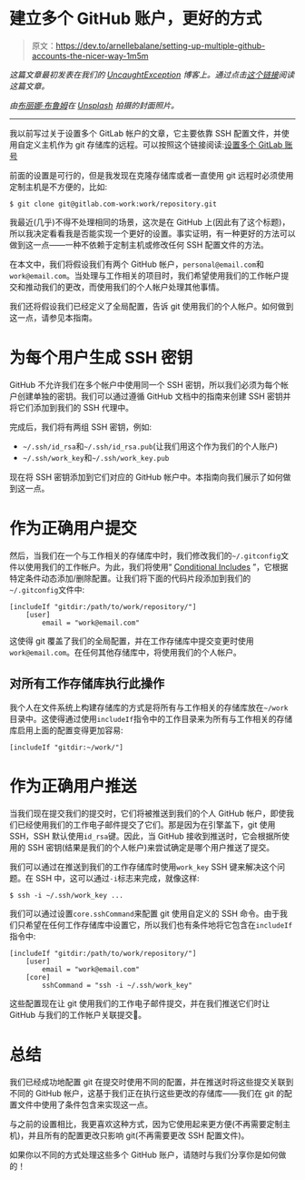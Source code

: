 # 建立多个 GitHub 账户，更好的方式

> 原文：<https://dev.to/arnellebalane/setting-up-multiple-github-accounts-the-nicer-way-1m5m>

*这篇文章最初发表在我们的 [UncaughtException](https://medium.com/uncaught-exception) 博客上。通过点击[这个链接](https://medium.com/uncaught-exception/setting-up-multiple-github-accounts-the-nicer-way-5ab732078a7e)阅读这篇文章。*

*由[布丽娜·布鲁姆](https://unsplash.com/photos/Bb_X4JgSqIM?utm_source=unsplash&utm_medium=referral&utm_content=creditCopyText)在 [Unsplash](https://unsplash.com/search/photos/git?utm_source=unsplash&utm_medium=referral&utm_content=creditCopyText) 拍摄的封面照片。*

* * *

我以前写过关于设置多个 GitLab 帐户的文章，它主要依靠 SSH 配置文件，并使用自定义主机作为 git 存储库的远程。可以按照这个链接阅读:[设置多个 GitLab 账号](https://medium.com/uncaught-exception/setting-up-multiple-gitlab-accounts-82b70e88c437)

前面的设置是可行的，但是我发现在克隆存储库或者一直使用 git 远程时必须使用定制主机是不方便的，比如:

```
$ git clone git@gitlab.com-work:work/repository.git 
```

我最近(几乎)不得不处理相同的场景，这次是在 GitHub 上(因此有了这个标题)，所以我决定看看我是否能实现一个更好的设置。事实证明，有一种更好的方法可以做到这一点——一种不依赖于定制主机或修改任何 SSH 配置文件的方法。

在本文中，我们将假设我们有两个 GitHub 帐户，`personal@email.com`和`work@email.com`。当处理与工作相关的项目时，我们希望使用我们的工作帐户提交和推动我们的更改，而使用我们的个人帐户处理其他事情。

我们还将假设我们已经定义了全局配置，告诉 git 使用我们的个人帐户。如何做到这一点，请参见本指南。

# 为每个用户生成 SSH 密钥

GitHub 不允许我们在多个帐户中使用同一个 SSH 密钥，所以我们必须为每个帐户创建单独的密钥。我们可以通过遵循 GitHub 文档中的指南来创建 SSH 密钥并将它们添加到我们的 SSH 代理中。

完成后，我们将有两组 SSH 密钥，例如:

*   `~/.ssh/id_rsa`和`~/.ssh/id_rsa.pub`(让我们用这个作为我们的个人账户)
*   `~/.ssh/work_key`和`~/.ssh/work_key.pub`

现在将 SSH 密钥添加到它们对应的 GitHub 帐户中。本指南向我们展示了如何做到这一点。

# 作为正确用户提交

然后，当我们在一个与工作相关的存储库中时，我们修改我们的`~/.gitconfig`文件以使用我们的工作帐户。为此，我们将使用“ [Conditional Includes](https://git-scm.com/docs/git-config#_conditional_includes) ”，它根据特定条件动态添加/删除配置。让我们将下面的代码片段添加到我们的`~/.gitconfig`文件中:

```
[includeIf "gitdir:/path/to/work/repository/"]
    [user]
        email = "work@email.com" 
```

这使得 git 覆盖了我们的全局配置，并在工作存储库中提交变更时使用`work@email.com`。在任何其他存储库中，将使用我们的个人帐户。

## 对所有工作存储库执行此操作

我个人在文件系统上构建存储库的方式是将所有与工作相关的存储库放在`~/work`目录中。这使得通过使用`includeIf`指令中的工作目录来为所有与工作相关的存储库启用上面的配置变得更加容易:

```
[includeIf "gitdir:~/work/"] 
```

# 作为正确用户推送

当我们现在提交我们的提交时，它们将被推送到我们的个人 GitHub 帐户，即使我们已经使用我们的工作电子邮件提交了它们。那是因为在引擎盖下，git 使用 SSH，SSH 默认使用`id_rsa`键。因此，当 GitHub 接收到推送时，它会根据所使用的 SSH 密钥(结果是我们的个人帐户)来尝试确定是哪个用户推送了提交。

我们可以通过在推送到我们的工作存储库时使用`work_key` SSH 键来解决这个问题。在 SSH 中，这可以通过`-i`标志来完成，就像这样:

```
$ ssh -i ~/.ssh/work_key ... 
```

我们可以通过设置`core.sshCommand`来配置 git 使用自定义的 SSH 命令。由于我们只希望在任何工作存储库中设置它，所以我们也有条件地将它包含在`includeIf`指令中:

```
[includeIf "gitdir:/path/to/work/repository/"]
    [user]
        email = "work@email.com"
    [core]
        sshCommand = "ssh -i ~/.ssh/work_key" 
```

这些配置现在让 git 使用我们的工作电子邮件提交，并在我们推送它们时让 GitHub 与我们的工作帐户关联提交🎉。

# 总结

我们已经成功地配置 git 在提交时使用不同的配置，并在推送时将这些提交关联到不同的 GitHub 帐户，这基于我们正在执行这些更改的存储库——我们在 git 的配置文件中使用了条件包含来实现这一点。

与之前的设置相比，我更喜欢这种方式，因为它使用起来更方便(不再需要定制主机)，并且所有的配置更改只影响 git(不再需要更改 SSH 配置文件)。

如果你以不同的方式处理这些多个 GitHub 账户，请随时与我们分享你是如何做的！